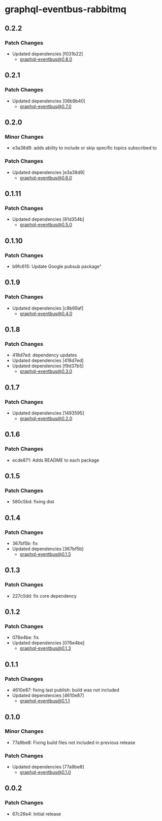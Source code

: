 # graphql-eventbus-rabbitmq

## 0.2.2

### Patch Changes

- Updated dependencies [f031b22]
  - graphql-eventbus@0.8.0

## 0.2.1

### Patch Changes

- Updated dependencies [06b9b40]
  - graphql-eventbus@0.7.0

## 0.2.0

### Minor Changes

- e3a38d9: adds ability to include or skip specific topics subscribed to

### Patch Changes

- Updated dependencies [e3a38d9]
  - graphql-eventbus@0.6.0

## 0.1.11

### Patch Changes

- Updated dependencies [81d354b]
  - graphql-eventbus@0.5.0

## 0.1.10

### Patch Changes

- b9fc615: Update Google pubsub package"

## 0.1.9

### Patch Changes

- Updated dependencies [c8b69af]
  - graphql-eventbus@0.4.0

## 0.1.8

### Patch Changes

- 418d7ed: dependency updates
- Updated dependencies [418d7ed]
- Updated dependencies [f9d37b5]
  - graphql-eventbus@0.3.0

## 0.1.7

### Patch Changes

- Updated dependencies [1493595]
  - graphql-eventbus@0.2.0

## 0.1.6

### Patch Changes

- ecde871: Adds README to each package

## 0.1.5

### Patch Changes

- 580c5bd: fixing dist

## 0.1.4

### Patch Changes

- 367bf5b: fix
- Updated dependencies [367bf5b]
  - graphql-eventbus@0.1.5

## 0.1.3

### Patch Changes

- 227c0dd: fix core dependency

## 0.1.2

### Patch Changes

- 076e4be: fix
- Updated dependencies [076e4be]
  - graphql-eventbus@0.1.3

## 0.1.1

### Patch Changes

- 4610e87: fixing last publish: build was not included
- Updated dependencies [4610e87]
  - graphql-eventbus@0.1.1

## 0.1.0

### Minor Changes

- 77a9be8: Fixing build files not included in previous release

### Patch Changes

- Updated dependencies [77a9be8]
  - graphql-eventbus@0.1.0

## 0.0.2

### Patch Changes

- 67c26e4: Initial release
